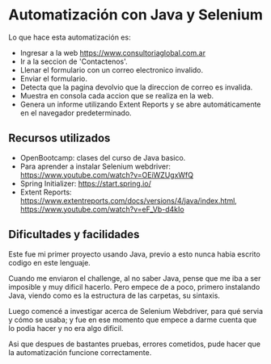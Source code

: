 
# Automatización con Java y Selenium

Lo que hace esta automatización es:
- Ingresar a la web https://www.consultoriaglobal.com.ar
- Ir a la seccion de 'Contactenos'.
- Llenar el formulario con un correo electronico invalido.
- Enviar el formulario.
- Detecta que la pagina devolvio que la direccion de correo es invalida.
- Muestra en consola cada accion que se realiza en la web.
- Genera un informe utilizando Extent Reports y se abre automáticamente en el navegador predeterminado.








## Recursos utilizados

- OpenBootcamp: clases del curso de Java basico.
- Para aprender a instalar Selenium webdriver: https://www.youtube.com/watch?v=OEiWZUgxWfQ
- Spring Initializer: https://start.spring.io/
- Extent Reports: https://www.extentreports.com/docs/versions/4/java/index.html, https://www.youtube.com/watch?v=eF_Vb-d4kIo




## Dificultades y facilidades
    
Este fue mi primer proyecto usando Java, previo a esto nunca habia escrito codigo en este lenguaje. 

Cuando me enviaron el challenge, al no saber Java, pense que me iba a ser imposible y muy dificil hacerlo. Pero empece de a poco, primero instalando Java, viendo como es la estructura de las carpetas, su sintaxis.

Luego comencé a investigar acerca de Selenium Webdriver, para qué servia y cómo se usaba; y fue en ese momento que empece a darme cuenta que lo podia hacer y no era algo dificil. 

Asi que despues de bastantes pruebas, errores cometidos, pude hacer que la automatización funcione correctamente. 

